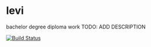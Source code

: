 # levi
bachelor degree diploma work
TODO: ADD DESCRIPTION

[![Build Status](https://travis-ci.org/levibyte/diploma.svg?branch=master)](https://travis-ci.org/nagaina/diploma)


